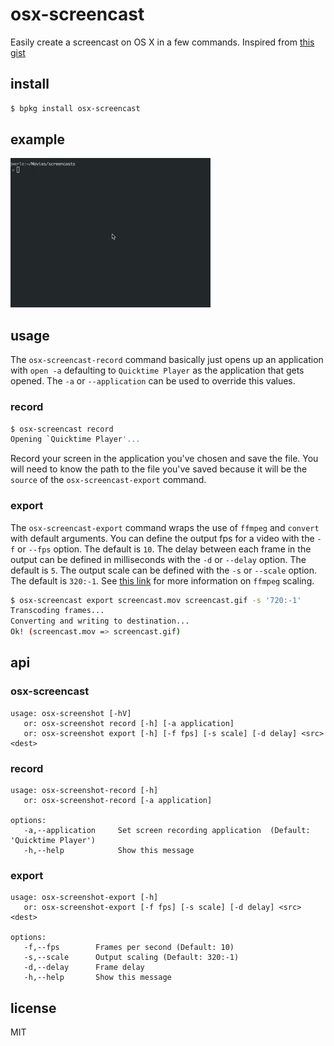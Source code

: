 osx-screencast
==============

Easily create a screencast on OS X in a few commands.
Inspired from [this gist](https://gist.github.com/dergachev/4627207)

## install

```sh
$ bpkg install osx-screencast
```

## example

![demo-export](osx-screencast-export.gif)

## usage

The `osx-screencast-record` command basically just opens up an
application with `open -a` defaulting to `Quicktime Player` as the
application that gets opened. The `-a` or `--application` can be used to
override this values.

### record

```sh
$ osx-screencast record
Opening `Quicktime Player'...
```

Record your screen in the application you've chosen and save the file.
You will need to know the path to the file you've saved because it will
be the `source` of the `osx-screencast-export` command.

### export

The `osx-screencast-export` command wraps the use of `ffmpeg` and
`convert` with default arguments. You can define the output fps for a video
with the `-f` or `--fps` option. The default is `10`. The delay between
each frame in the output can be defined in milliseconds with the `-d` or
`--delay` option. The default is `5`. The output scale can be defined
with the `-s` or `--scale` option. The default is `320:-1`. See [this
link](https://trac.ffmpeg.org/wiki/Scaling%20(resizing)%20with%20ffmpeg)
for more information on `ffmpeg` scaling.

```sh
$ osx-screencast export screencast.mov screencast.gif -s '720:-1'
Transcoding frames...
Converting and writing to destination...
Ok! (screencast.mov => screencast.gif)
```

## api

### osx-screencast

```
usage: osx-screenshot [-hV]
   or: osx-screenshot record [-h] [-a application]
   or: osx-screenshot export [-h] [-f fps] [-s scale] [-d delay] <src> <dest>
```
### record

```
usage: osx-screenshot-record [-h]
   or: osx-screenshot-record [-a application]

options:
   -a,--application     Set screen recording application  (Default: 'Quicktime Player')
   -h,--help            Show this message
```

### export

```
usage: osx-screenshot-export [-h]
   or: osx-screenshot-export [-f fps] [-s scale] [-d delay] <src> <dest>

options:
   -f,--fps        Frames per second (Default: 10)
   -s,--scale      Output scaling (Default: 320:-1)
   -d,--delay      Frame delay
   -h,--help       Show this message
```

## license

MIT
